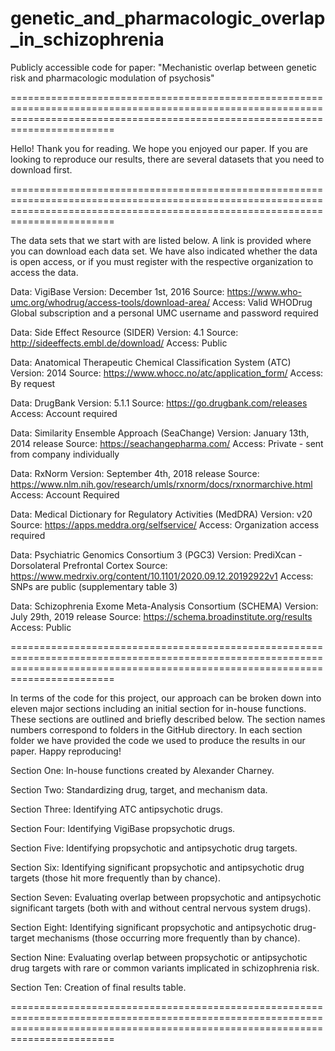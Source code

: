 # genetic_and_pharmacologic_overlap_in_schizophrenia
Publicly accessible code for paper: "Mechanistic overlap between genetic risk and pharmacologic modulation of psychosis"

====================================================================================================================================================================================

Hello! Thank you for reading. We hope you enjoyed our paper. If you are looking to reproduce our results, there are several datasets that you need to download first.

====================================================================================================================================================================================

The data sets that we start with are listed below. A link is provided where you can download each data set. We have also indicated whether the data is open access, or if you must register with the respective organization to access the data.

Data: VigiBase
Version: December 1st, 2016
Source: https://www.who-umc.org/whodrug/access-tools/download-area/
Access: Valid WHODrug Global subscription and a personal UMC username and password required

Data: Side Effect Resource (SIDER)
Version: 4.1
Source: http://sideeffects.embl.de/download/
Access: Public

Data: Anatomical Therapeutic Chemical Classification System (ATC)
Version: 2014
Source: https://www.whocc.no/atc/application_form/
Access: By request

Data: DrugBank
Version: 5.1.1
Source: https://go.drugbank.com/releases
Access: Account required

Data: Similarity Ensemble Approach (SeaChange)
Version: January 13th, 2014 release
Source: https://seachangepharma.com/
Access: Private - sent from company individually

Data: RxNorm
Version: September 4th, 2018 release
Source: https://www.nlm.nih.gov/research/umls/rxnorm/docs/rxnormarchive.html
Access: Account Required

Data: Medical Dictionary for Regulatory Activities (MedDRA)
Version: v20
Source: https://apps.meddra.org/selfservice/
Access: Organization access required

Data: Psychiatric Genomics Consortium 3 (PGC3)
Version: PrediXcan - Dorsolateral Prefrontal Cortex
Source: https://www.medrxiv.org/content/10.1101/2020.09.12.20192922v1
Access: SNPs are public (supplementary table 3)

Data: Schizophrenia Exome Meta-Analysis Consortium (SCHEMA)
Version: July 29th, 2019 release
Source: https://schema.broadinstitute.org/results
Access: Public

====================================================================================================================================================================================

In terms of the code for this project, our approach can be broken down into eleven major sections including an initial section for in-house functions. These sections are outlined and briefly described below. The section names numbers correspond to folders in the GitHub directory. In each section folder we have provided the code we used to produce the results in our paper. Happy reproducing!

Section One: In-house functions created by Alexander Charney.

Section Two: Standardizing drug, target, and mechanism data.

Section Three: Identifying ATC antipsychotic drugs.

Section Four: Identifying VigiBase propsychotic drugs.

Section Five: Identifying propsychotic and antipsychotic drug targets.

Section Six: Identifying significant propsychotic and antipsychotic drug targets (those hit more frequently than by chance).

Section Seven: Evaluating overlap between propsychotic and antipsychotic significant targets (both with and without central nervous system drugs).

Section Eight: Identifying significant propsychotic and antipsychotic drug-target mechanisms (those occurring more frequently than by chance).

Section Nine: Evaluating overlap between propsychotic or antipsychotic drug targets with rare or common variants implicated in schizophrenia risk.

Section Ten: Creation of final results table.

====================================================================================================================================================================================

